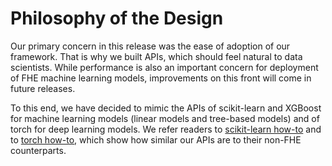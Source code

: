 # Philosophy of the Design

Our primary concern in this release was the ease of adoption of our framework. That is why we built APIs, which should feel natural to data scientists. While performance is also an important concern for deployment of FHE machine learning models, improvements on this front will come in future releases.

To this end, we have decided to mimic the APIs of scikit-learn and XGBoost for machine learning models (linear models and tree-based models) and of torch for deep learning models. We refer readers to [scikit-learn how-to](../../user/howto/simple_example_sklearn.md) and to [torch how-to](../../user/howto/simple_example_torch.md), which show how similar our APIs are to their non-FHE counterparts.
